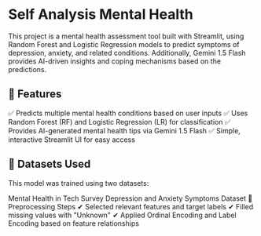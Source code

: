 # Self Analysis Mental Health
This project is a mental health assessment tool built with Streamlit, using Random Forest and Logistic Regression models to predict symptoms of depression, anxiety, and related conditions. Additionally, Gemini 1.5 Flash provides AI-driven insights and coping mechanisms based on the predictions.

## 🚀 Features
✅ Predicts multiple mental health conditions based on user inputs
✅ Uses Random Forest (RF) and Logistic Regression (LR) for classification
✅ Provides AI-generated mental health tips via Gemini 1.5 Flash
✅ Simple, interactive Streamlit UI for easy access

## 📌 Datasets Used
This model was trained using two datasets:

Mental Health in Tech Survey
Depression and Anxiety Symptoms Dataset
🔹 Preprocessing Steps
✔ Selected relevant features and target labels
✔ Filled missing values with "Unknown"
✔ Applied Ordinal Encoding and Label Encoding based on feature relationships
